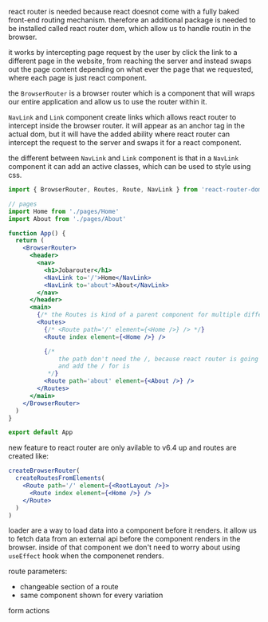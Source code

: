 react router is needed because react doesnot come with a fully baked front-end routing mechanism. therefore an additional package is needed to be installed called react router dom, which allow us to handle routin in the browser.

it works by intercepting page request by the user by click the link to a different page in the website, from reaching the server and instead swaps out the page content depending on what ever the page that we requested, where each page is just react component.

the `BrowserRouter` is a browser router which is a component that will wraps our entire application and allow us to use the router within it.

`NavLink` and `Link` component create links which allows react router to intercept inside the browser router. it will appear as an anchor tag in the actual dom, but it will have the added ability where react router can intercept the request to the server and swaps it for a react component.

the different between `NavLink` and `Link` component is that in a `NavLink` component it can add an active classes, which can be used to style using css.

```jsx
import { BrowserRouter, Routes, Route, NavLink } from 'react-router-dom'

// pages
import Home from './pages/Home'
import About from './pages/About'

function App() {
  return (
    <BrowserRouter>
      <header>
        <nav>
          <h1>Jobarouter</h1>
          <NavLink to='/'>Home</NavLink>
          <NavLink to='about'>About</NavLink>
        </nav>
      </header>
      <main>
        {/* the Routes is kind of a parent component for multiple different route component */}
        <Routes>
          {/* <Route path='/' element={<Home />} /> */}
          <Route index element={<Home />} />

          {/* 
              the path don't need the /, because react router is going to know that this is kind of a root route
              and add the / for is
           */}
          <Route path='about' element={<About />} />
        </Routes>
      </main>
    </BrowserRouter>
  )
}

export default App
```

new feature to react router are only avilable to v6.4 up and routes are created like:

```jsx
createBrowserRouter(
  createRoutesFromElements(
    <Route path='/' element={<RootLayout />}>
      <Route index element={<Home />} />
    </Route>
  )
)
```

loader are a way to load data into a component before it renders. it allow us to fetch data from an external api before the component renders in the browser. inside of that component we don't need to worry about using `useEffect` hook when the componenet renders.

route parameters:

- changeable section of a route
- same component shown for every variation

form actions
